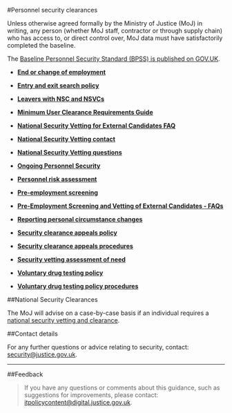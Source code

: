 #Personnel security clearances

Unless otherwise agreed formally by the Ministry of Justice (MoJ) in writing, any person (whether MoJ staff, contractor or through supply chain) who has access to, or direct control over, MoJ data must have satisfactorily completed the baseline.

The [Baseline Personnel Security Standard (BPSS) is published on GOV.UK](https://www.gov.uk/government/publications/government-baseline-personnel-security-standard).

* **[End or change of employment](https://security-guidance.service.justice.gov.uk/end-or-change-of-employment/)**  

* **[Entry and exit search policy](https://security-guidance.service.justice.gov.uk/entry-and-exit-search-policy/)**  

* **[Leavers with NSC and NSVCs](https://security-guidance.service.justice.gov.uk/leavers-with-nsc-and-nscvs/)**  

* **[Minimum User Clearance Requirements Guide](https://security-guidance.service.justice.gov.uk/minimum-user-clearance-requirements-guide/)**  

* **[National Security Vetting for External Candidates FAQ](https://security-guidance.service.justice.gov.uk/national-security-vetting-for-external-candidates-faq/)**  

* **[National Security Vetting contact](https://security-guidance.service.justice.gov.uk/national-security-vetting-contact/)**  

* **[National Security Vetting questions](https://security-guidance.service.justice.gov.uk/national-security-vetting-questions/)**  

* **[Ongoing Personnel Security](https://security-guidance.service.justice.gov.uk/ongoing-personnel-security/)**  

* **[Personnel risk assessment](https://security-guidance.service.justice.gov.uk/personnel-risk-assessment/)**  

* **[Pre-employment screening](https://security-guidance.service.justice.gov.uk/pre-employment-screening/)**  

* **[Pre-Employment Screening and Vetting of External Candidates - FAQs](https://security-guidance.service.justice.gov.uk/pre-employment-screening-and-vetting-of-external-candidates-faqs/)**  

* **[Reporting personal circumstance changes](https://security-guidance.service.justice.gov.uk/reporting-personal-circumstance-changes/)**  

* **[Security clearance appeals policy](https://security-guidance.service.justice.gov.uk/security-clearance-appeals-policy/)**  

* **[Security clearance appeals procedures](https://security-guidance.service.justice.gov.uk/security-clearance-appeals-procedures/)**  

* **[Security vetting assessment of need](https://security-guidance.service.justice.gov.uk/security-vetting-assessment-need/)**  

* **[Voluntary drug testing policy](https://security-guidance.service.justice.gov.uk/voluntary-drug-testing-policy/)**  

* **[Voluntary drug testing policy procedures](https://security-guidance.service.justice.gov.uk/voluntary-drug-testing-policy-procedures/)**  


##National Security Clearances

The MoJ will advise on a case-by-case basis if an individual requires a [national security vetting and clearance](https://www.gov.uk/government/organisations/united-kingdom-security-vetting).

##Contact details

For any further questions or advice relating to security, contact: [security@justice.gov.uk](mailto:security@justice.gov.uk).

---

##Feedback

> If you have any questions or comments about this guidance, such as suggestions for improvements, please contact: [itpolicycontent@digital.justice.gov.uk](mailto:itpolicycontent@digital.justice.gov.uk).

